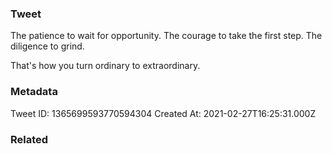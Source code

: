 ### Tweet
The patience to wait for opportunity. 
The courage to take the first step.
The diligence to grind.

That's how you turn ordinary to extraordinary.

### Metadata
Tweet ID: 1365699593770594304
Created At: 2021-02-27T16:25:31.000Z

### Related

